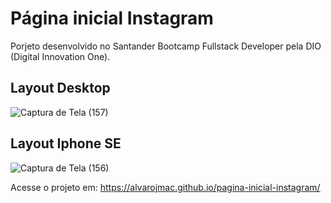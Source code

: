 # Página inicial Instagram
Porjeto desenvolvido no Santander Bootcamp Fullstack Developer pela DIO (Digital Innovation One).

## Layout Desktop

![Captura de Tela (157)](https://user-images.githubusercontent.com/99209300/177410130-751c0c4e-cc4d-470e-9909-0d9b1e65acff.png)

## Layout Iphone SE

![Captura de Tela (156)](https://user-images.githubusercontent.com/99209300/177410131-c7adf935-38aa-45dc-9007-b4b5633c868e.png)

Acesse o projeto em: https://alvarojmac.github.io/pagina-inicial-instagram/
